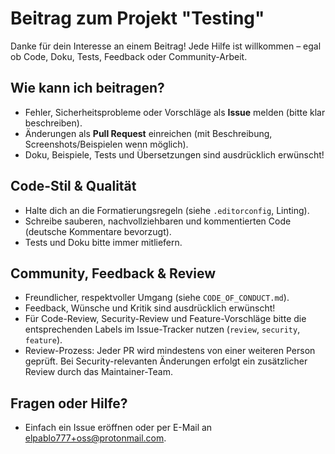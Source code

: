 # Beitrag zum Projekt "Testing"

Danke für dein Interesse an einem Beitrag! Jede Hilfe ist willkommen – egal ob Code, Doku, Tests, Feedback oder Community-Arbeit.

## Wie kann ich beitragen?
- Fehler, Sicherheitsprobleme oder Vorschläge als **Issue** melden (bitte klar beschreiben).
- Änderungen als **Pull Request** einreichen (mit Beschreibung, Screenshots/Beispielen wenn möglich).
- Doku, Beispiele, Tests und Übersetzungen sind ausdrücklich erwünscht!

## Code-Stil & Qualität
- Halte dich an die Formatierungsregeln (siehe `.editorconfig`, Linting).
- Schreibe sauberen, nachvollziehbaren und kommentierten Code (deutsche Kommentare bevorzugt).
- Tests und Doku bitte immer mitliefern.


## Community, Feedback & Review
- Freundlicher, respektvoller Umgang (siehe `CODE_OF_CONDUCT.md`).
- Feedback, Wünsche und Kritik sind ausdrücklich erwünscht!
- Für Code-Review, Security-Review und Feature-Vorschläge bitte die entsprechenden Labels im Issue-Tracker nutzen (`review`, `security`, `feature`).
- Review-Prozess: Jeder PR wird mindestens von einer weiteren Person geprüft. Bei Security-relevanten Änderungen erfolgt ein zusätzlicher Review durch das Maintainer-Team.

## Fragen oder Hilfe?
- Einfach ein Issue eröffnen oder per E-Mail an elpablo777+oss@protonmail.com.